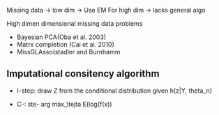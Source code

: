 Missing data -> low dim -> Use EM
For high dim -> lacks general algo


High dimen dimensional missing data problems
- Bayesian PCA(Oba et al. 2003)
- Matrx completion (Cai et al. 2010)
- MissGLAsso(stadler and Burnhamm


## Imputational consitency algorithm
- I-step: draw Z from the conditional distribution given h(z|Y, theta_n)

- C-: ste- arg max_\tejta E(log(f(x))

